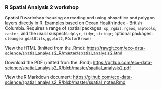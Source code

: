 ### R Spatial Analysis 2 workshop

Spatial R workshop focusing on reading and using shapefiles and polygon layers directly in R.  Examples based on Ocean Health Index - British Columbia.  Requires a range of spatial packages: `sp`, `rgdal`, `rgeos`, `maptools`, `raster`, and the usual suspects: `dplyr`, `tidyr`, `stringr`; optional packages: `cleangeo`, `gdalUtils`,  `ggplot2`, `RColorBrewer`

View the HTML (knitted from the .Rmd): https://rawgit.com/eco-data-science/spatial_analysis2_R/master/spatial_analysis2.html

Download the PDF (knitted from the .Rmd): https://github.com/eco-data-science/spatial_analysis2_R/blob/master/spatial_analysis2.pdf

View the R Markdown document: https://github.com/eco-data-science/spatial_analysis2_R/blob/master/spatial_notes.Rmd


